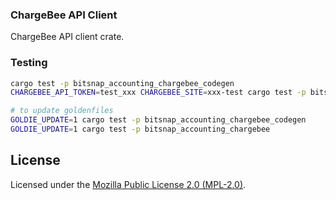 ### ChargeBee API Client

ChargeBee API client crate.

### Testing

```bash
cargo test -p bitsnap_accounting_chargebee_codegen
CHARGEBEE_API_TOKEN=test_xxx CHARGEBEE_SITE=xxx-test cargo test -p bitsnap_accounting_chargebee

# to update goldenfiles
GOLDIE_UPDATE=1 cargo test -p bitsnap_accounting_chargebee_codegen
GOLDIE_UPDATE=1 cargo test -p bitsnap_accounting_chargebee
```

## License

Licensed under the [Mozilla Public License 2.0 (MPL-2.0)](../../LICENSE).